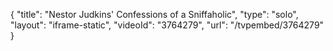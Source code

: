 {
    "title": "Nestor Judkins' Confessions of a Sniffaholic",
    "type": "solo",
    "layout": "iframe-static",
    "videoId": "3764279",
    "url": "\/tvpembed\/3764279"
}